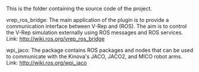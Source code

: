 This is the folder containing the source code of the project.

vrep_ros_bridge:
  The main application of the plugin is to provide a communication interface between V-Rep and (ROS). The aim is to control the V-Rep simulation externally using ROS messages and ROS services.
   Link: http://wiki.ros.org/vrep_ros_bridge
 
wpi_jaco:
  The package contains ROS packages and nodes that can be used to communicate with the Kinova's JACO, JACO2, and MICO robot arms.
  Link: http://wiki.ros.org/wpi_jaco
